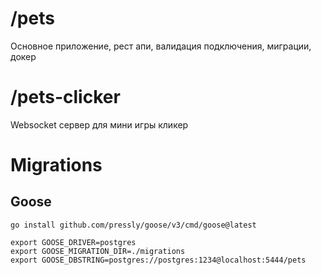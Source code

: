 # /pets
Основное приложение, рест апи, валидация подключения, миграции, докер


# /pets-clicker
Websocket сервер для мини игры кликер


# Migrations 

## Goose
```shell
go install github.com/pressly/goose/v3/cmd/goose@latest 
```
```shell
export GOOSE_DRIVER=postgres
export GOOSE_MIGRATION_DIR=./migrations
export GOOSE_DBSTRING=postgres://postgres:1234@localhost:5444/pets
```
